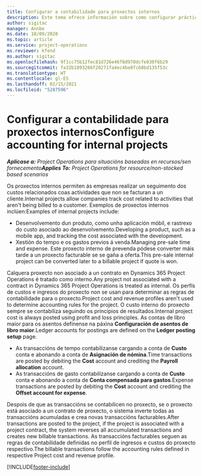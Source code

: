 ```yaml
---
title: Configurar a contabilidade para proxectos internos
description: Este tema ofrece información sobre como configurar prácticas de contabilidade para proxectos internos en Project Operations.
author: sigitac
manager: Annbe
ms.date: 10/09/2020
ms.topic: article
ms.service: project-operations
ms.reviewer: kfend
ms.author: sigitac
ms.openlocfilehash: 9f1cc75b12fec81d726e46f8d970dcfe030f6b29
ms.sourcegitcommit: fa32b1893286f20271fa4ec4be8fc68bd135f53c
ms.translationtype: HT
ms.contentlocale: gl-ES
ms.lasthandoff: 02/15/2021
ms.locfileid: "5287596"
---
```

# <a name="configure-accounting-for-internal-projects"></a><span data-ttu-id="25541-103">Configurar a contabilidade para proxectos internos</span><span class="sxs-lookup"><span data-stu-id="25541-103">Configure accounting for internal projects</span></span>

<span data-ttu-id="25541-104">_**Aplícase a:** Project Operations para situacións baseadas en recursos/sen fornecemento_</span><span class="sxs-lookup"><span data-stu-id="25541-104">_**Applies To:** Project Operations for resource/non-stocked based scenarios_</span></span>

<span data-ttu-id="25541-105">Os proxectos internos permiten ás empresas realizar un seguimento dos custos relacionados coas actividades que non se facturan a un cliente.</span><span class="sxs-lookup"><span data-stu-id="25541-105">Internal projects allow companies track cost related to activities that aren't being billed to a customer.</span></span> <span data-ttu-id="25541-106">Exemplos de proxectos internos inclúen:</span><span class="sxs-lookup"><span data-stu-id="25541-106">Examples of internal projects include:</span></span>

- <span data-ttu-id="25541-107">Desenvolvemento dun produto, como unha aplicación móbil, e rastrexo do custo asociado ao desenvolvemento.</span><span class="sxs-lookup"><span data-stu-id="25541-107">Developing a product, such as a mobile app, and tracking the cost associated with the development.</span></span>
- <span data-ttu-id="25541-108">Xestión do tempo e os gastos previos á venda.</span><span class="sxs-lookup"><span data-stu-id="25541-108">Managing pre-sale time and expense.</span></span> <span data-ttu-id="25541-109">Este proxecto interno de prevenda pódese converter máis tarde a un proxecto facturable se se gaña a oferta.</span><span class="sxs-lookup"><span data-stu-id="25541-109">This pre-sale internal project can be converted later to a billable project if quote is won.</span></span>

<span data-ttu-id="25541-110">Calquera proxecto non asociado a un contrato en Dynamics 365 Project Operations é tratado como interno.</span><span class="sxs-lookup"><span data-stu-id="25541-110">Any project not associated with a contract in Dynamics 365 Project Operations is treated as internal.</span></span> <span data-ttu-id="25541-111">Os perfís de custos e ingresos do proxecto non se usan para determinar as regras de contabilidade para o proxecto.</span><span class="sxs-lookup"><span data-stu-id="25541-111">Project cost and revenue profiles aren't used to determine accounting rules for the project.</span></span> <span data-ttu-id="25541-112">O custo interno do proxecto sempre se contabiliza seguindo os principios de resultados.</span><span class="sxs-lookup"><span data-stu-id="25541-112">Internal project cost is always posted using profit and loss principles.</span></span> <span data-ttu-id="25541-113">As contas de libro maior para os asentos defínense na páxina **Configuración de asentos de libro maior**.</span><span class="sxs-lookup"><span data-stu-id="25541-113">Ledger accounts for postings are defined on the **Ledger posting setup** page.</span></span>

- <span data-ttu-id="25541-114">As transaccións de tempo contabilízanse cargando a conta de **Custo** conta e abonando a conta de **Asignación de nómina**.</span><span class="sxs-lookup"><span data-stu-id="25541-114">Time transactions are posted by debiting the **Cost** account and crediting the **Payroll allocation** account.</span></span>
- <span data-ttu-id="25541-115">As transaccións de gasto contabilízanse cargando a conta de **Custo** conta e abonando a conta de **Conta compensada para gastos**.</span><span class="sxs-lookup"><span data-stu-id="25541-115">Expense transactions are posted by debiting the **Cost** account and crediting the **Offset account for expense**.</span></span>

<span data-ttu-id="25541-116">Despois de que as transaccións se contabilicen no proxecto, se o proxecto está asociado a un contrato de proxecto, o sistema inverte todas as transaccións acumuladas e crea novas transaccións facturables.</span><span class="sxs-lookup"><span data-stu-id="25541-116">After transactions are posted to the project, if the project is associated with a project contract, the system reverses all accumulated transactions and creates new billable transactions.</span></span> <span data-ttu-id="25541-117">As transaccións facturables seguen as regras de contabilidade definidas no perfil de ingresos e custos do proxecto respectivo.</span><span class="sxs-lookup"><span data-stu-id="25541-117">The billable transactions follow the accounting rules defined in respective Project cost and revenue profile.</span></span>




[!INCLUDE[footer-include](../includes/footer-banner.md)]
